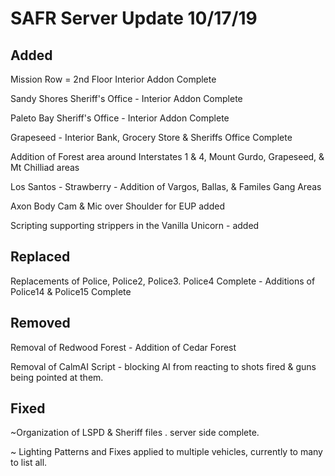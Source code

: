 # SAFR Server Update 10/17/19

## Added <a id="added"></a>

Mission Row = 2nd Floor Interior Addon Complete 

Sandy Shores Sheriff's Office - Interior Addon Complete 

Paleto Bay Sheriff's Office - Interior Addon Complete 

Grapeseed - Interior Bank, Grocery Store & Sheriffs Office Complete

 Addition of Forest area around Interstates 1 & 4, Mount Gurdo, Grapeseed, & Mt Chilliad areas 

 Los Santos - Strawberry - Addition of Vargos, Ballas, & Familes Gang Areas 

Axon Body Cam & Mic over Shoulder for EUP added 

Scripting supporting strippers in the Vanilla Unicorn - added 

## Replaced <a id="added"></a>

 Replacements of Police, Police2, Police3. Police4 Complete - Additions of Police14 & Police15 Complete 

## Removed <a id="added"></a>

Removal of Redwood Forest - Addition of Cedar Forest 

Removal of CalmAI Script - blocking AI from reacting to shots fired & guns being pointed at them.

## Fixed <a id="added"></a>

~Organization of LSPD & Sheriff files . server side complete. 

~ Lighting Patterns and Fixes applied to multiple vehicles, currently to many to list all. 

